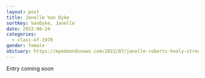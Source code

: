 ```yaml
---
layout: post
title: Janelle Van Dyke
sortKey: VanDyke, Janelle
date: 2022-06-24
categories:
  - class-of-1970
gender: female
obituary: https://myedmondsnews.com/2022/07/janelle-roberts-healy-strong-and-passionate-she-lived-her-life-one-day-at-a-time/
---
```

E﻿ntry coming soon